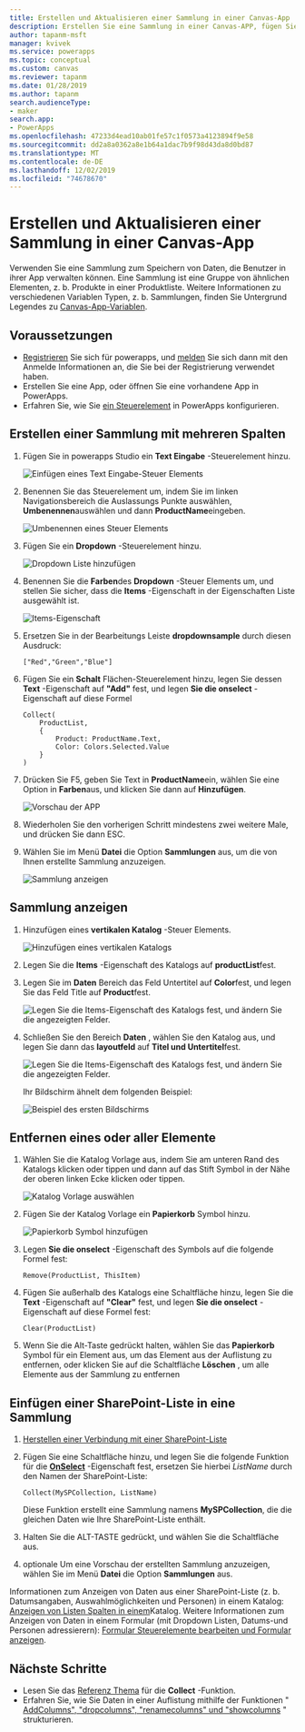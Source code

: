 ```yaml
---
title: Erstellen und Aktualisieren einer Sammlung in einer Canvas-App | Microsoft-Dokumentation
description: Erstellen Sie eine Sammlung in einer Canvas-APP, fügen Sie der Auflistung Elemente hinzu, und entfernen Sie ein oder alle Elemente daraus.
author: tapanm-msft
manager: kvivek
ms.service: powerapps
ms.topic: conceptual
ms.custom: canvas
ms.reviewer: tapanm
ms.date: 01/28/2019
ms.author: tapanm
search.audienceType:
- maker
search.app:
- PowerApps
ms.openlocfilehash: 47233d4ead10ab01fe57c1f0573a4123894f9e58
ms.sourcegitcommit: dd2a8a0362a8e1b64a1dac7b9f98d43da8d0bd87
ms.translationtype: MT
ms.contentlocale: de-DE
ms.lasthandoff: 12/02/2019
ms.locfileid: "74678670"
---
```

# <a name="create-and-update-a-collection-in-a-canvas-app"></a>Erstellen und Aktualisieren einer Sammlung in einer Canvas-App

Verwenden Sie eine Sammlung zum Speichern von Daten, die Benutzer in ihrer App verwalten können. Eine Sammlung ist eine Gruppe von ähnlichen Elementen, z. b. Produkte in einer Produktliste. Weitere Informationen zu verschiedenen Variablen Typen, z. b. Sammlungen, finden Sie Untergrund Legendes zu [Canvas-App-Variablen](working-with-variables.md).

## <a name="prerequisites"></a>Voraussetzungen

- [Registrieren](../signup-for-powerapps.md) Sie sich für powerapps, und [melden](https://make.powerapps.com?utm_source=padocs&utm_medium=linkinadoc&utm_campaign=referralsfromdoc) Sie sich dann mit den Anmelde Informationen an, die Sie bei der Registrierung verwendet haben.
- Erstellen Sie eine App, oder öffnen Sie eine vorhandene App in PowerApps.
- Erfahren Sie, wie Sie [ein Steuerelement](add-configure-controls.md) in PowerApps konfigurieren.

## <a name="create-a-multicolumn-collection"></a>Erstellen einer Sammlung mit mehreren Spalten

1. Fügen Sie in powerapps Studio ein **Text Eingabe** -Steuerelement hinzu.

    ![Einfügen eines Text Eingabe-Steuer Elements](./media/create-update-collection/add-textbox.png)

1. Benennen Sie das Steuerelement um, indem Sie im linken Navigationsbereich die Auslassungs Punkte auswählen, **Umbenennen**auswählen und dann **ProductName**eingeben.

    ![Umbenennen eines Steuer Elements](./media/create-update-collection/rename-textbox.png)

1. Fügen Sie ein **Dropdown** -Steuerelement hinzu.

    ![Dropdown Liste hinzufügen](./media/create-update-collection/add-dropdown.png)

1. Benennen Sie die **Farben**des **Dropdown** -Steuer Elements um, und stellen Sie sicher, dass die **Items** -Eigenschaft in der Eigenschaften Liste ausgewählt ist.

    ![Items-Eigenschaft](./media/create-update-collection/items-property.png)

1. Ersetzen Sie in der Bearbeitungs Leiste **dropdownsample** durch diesen Ausdruck:

    `["Red","Green","Blue"]`

1. Fügen Sie ein **Schalt** Flächen-Steuerelement hinzu, legen Sie dessen **Text** -Eigenschaft auf **"Add"** fest, und legen **Sie die onselect** -Eigenschaft auf diese Formel

    ```powerapps-dot
    Collect(
        ProductList,
        {
            Product: ProductName.Text,
            Color: Colors.Selected.Value
        }
    )
    ```

1. Drücken Sie F5, geben Sie Text in **ProductName**ein, wählen Sie eine Option in **Farben**aus, und klicken Sie dann auf **Hinzufügen**.

    ![Vorschau der APP](./media/create-update-collection/preview-add.png)

1. Wiederholen Sie den vorherigen Schritt mindestens zwei weitere Male, und drücken Sie dann ESC.

1. Wählen Sie im Menü **Datei** die Option **Sammlungen** aus, um die von Ihnen erstellte Sammlung anzuzeigen.

    ![Sammlung anzeigen](./media/create-update-collection/show-collection.png)

## <a name="show-a-collection"></a>Sammlung anzeigen

1. Hinzufügen eines **vertikalen Katalog** -Steuer Elements.

    ![Hinzufügen eines vertikalen Katalogs](./media/create-update-collection/add-gallery.png)

1. Legen Sie die **Items** -Eigenschaft des Katalogs auf **productList**fest.

1. Legen Sie im **Daten** Bereich das Feld Untertitel auf **Color**fest, und legen Sie das Feld Title auf **Product**fest.

    ![Legen Sie die Items-Eigenschaft des Katalogs fest, und ändern Sie die angezeigten Felder.](./media/create-update-collection/configure-gallery.png)

1. Schließen Sie den Bereich **Daten** , wählen Sie den Katalog aus, und legen Sie dann das **layoutfeld** auf **Titel und Untertitel**fest.

    ![Legen Sie die Items-Eigenschaft des Katalogs fest, und ändern Sie die angezeigten Felder.](./media/create-update-collection/change-layout.png)

    Ihr Bildschirm ähnelt dem folgenden Beispiel:

    ![Beispiel des ersten Bildschirms](./media/create-update-collection/screen-example1.png)

## <a name="remove-one-or-all-items"></a>Entfernen eines oder aller Elemente

1. Wählen Sie die Katalog Vorlage aus, indem Sie am unteren Rand des Katalogs klicken oder tippen und dann auf das Stift Symbol in der Nähe der oberen linken Ecke klicken oder tippen.

    ![Katalog Vorlage auswählen](./media/create-update-collection/select-template.png)

1. Fügen Sie der Katalog Vorlage ein **Papierkorb** Symbol hinzu.

    ![Papierkorb Symbol hinzufügen](./media/create-update-collection/trash-icon.png)

1. Legen **Sie die onselect** -Eigenschaft des Symbols auf die folgende Formel fest:

    `Remove(ProductList, ThisItem)`

1. Fügen Sie außerhalb des Katalogs eine Schaltfläche hinzu, legen Sie die **Text** -Eigenschaft auf **"Clear"** fest, und legen **Sie die onselect** -Eigenschaft auf diese Formel fest:

    `Clear(ProductList)`

1. Wenn Sie die Alt-Taste gedrückt halten, wählen Sie das **Papierkorb** Symbol für ein Element aus, um das Element aus der Auflistung zu entfernen, oder klicken Sie auf die Schaltfläche **Löschen** , um alle Elemente aus der Sammlung zu entfernen

## <a name="put-a-sharepoint-list-into-a-collection"></a>Einfügen einer SharePoint-Liste in eine Sammlung

1. [Herstellen einer Verbindung mit einer SharePoint-Liste](connections/connection-sharepoint-online.md#create-a-connection)

1. Fügen Sie eine Schaltfläche hinzu, und legen Sie die folgende Funktion für die **[OnSelect](controls/properties-core.md)** -Eigenschaft fest, ersetzen Sie hierbei *ListName* durch den Namen der SharePoint-Liste:<br>

    `Collect(MySPCollection, ListName)`

    Diese Funktion erstellt eine Sammlung namens **MySPCollection**, die die gleichen Daten wie Ihre SharePoint-Liste enthält.

1. Halten Sie die ALT-TASTE gedrückt, und wählen Sie die Schaltfläche aus.

1. optionale Um eine Vorschau der erstellten Sammlung anzuzeigen, wählen Sie im Menü **Datei** die Option **Sammlungen** aus.

Informationen zum Anzeigen von Daten aus einer SharePoint-Liste (z. b. Datumsangaben, Auswahlmöglichkeiten und Personen) in einem Katalog: [Anzeigen von Listen Spalten in einem](connections/connection-sharepoint-online.md#show-list-columns-in-a-gallery)Katalog. Weitere Informationen zum Anzeigen von Daten in einem Formular (mit Dropdown Listen, Datums-und Personen adressierern): [Formular Steuerelemente bearbeiten und Formular anzeigen](controls/control-form-detail.md).

## <a name="next-steps"></a>Nächste Schritte

- Lesen Sie das [Referenz Thema](functions/function-clear-collect-clearcollect.md) für die **Collect** -Funktion.
- Erfahren Sie, wie Sie Daten in einer Auflistung mithilfe der Funktionen " [AddColumns", "dropcolumns", "renamecolumns" und "showcolumns](functions/function-table-shaping.md) " strukturieren.
